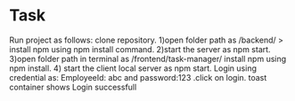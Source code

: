# Task
Run project as follows:
clone repository.
1)open folder path as /backend/  > install npm using npm install command.
2)start the server as npm start.
3)open folder path in terminal as /frontend/task-manager/ install npm using npm install.
4) start the client local server as npm start.
Login using credential as:
EmployeeId: abc and password:123 .click on login. toast container shows Login successfull
